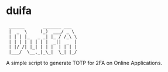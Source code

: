 # duifa
```
 ______       _______ ___  
 |  _  \     (_)  ___/ _ \ 
 | | | |_   _ _| |_ / /_\ \
 | | | | | | | |  _||  _  |
 | |/ /| |_| | | |  | | | |
 |___/  \__,_|_\_|  \_| |_/
```

A simple script to generate TOTP for 2FA on Online Applications.
